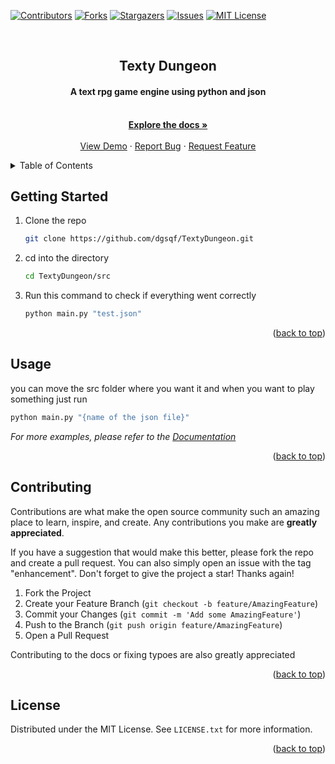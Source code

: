 <div id="top"></div>
<!--
*** Thanks for checking out the Best-README-Template. If you have a suggestion
*** that would make this better, please fork the repo and create a pull request
*** or simply open an issue with the tag "enhancement".
*** Don't forget to give the project a star!
*** Thanks again! Now go create something AMAZING! :D
-->



<!-- PROJECT SHIELDS -->
<!--
*** I'm using markdown "reference style" links for readability.
*** Reference links are enclosed in brackets [ ] instead of parentheses ( ).
*** See the bottom of this document for the declaration of the reference variables
*** for contributors-url, forks-url, etc. This is an optional, concise syntax you may use.
*** https://www.markdownguide.org/basic-syntax/#reference-style-links
-->
[![Contributors][contributors-shield]][contributors-url]
[![Forks][forks-shield]][forks-url]
[![Stargazers][stars-shield]][stars-url]
[![Issues][issues-shield]][issues-url]
[![MIT License][license-shield]][license-url]





<!-- PROJECT LOGO -->
<br />
<div align="center">

  </a>

<h2 align="center">Texty Dungeon</h2>

  <p align="center">
   <h4>A text rpg game engine using python and json</h4> 
    <br />
    <a href="https://github.com/dgsqf/TextyDungeon"><strong>Explore the docs »</strong></a>
    <br />
    <br />
    <a href="https://github.com/dgsqf/TextyDungeon">View Demo</a>
    ·
    <a href="https://github.com/dgsqf/TextyDungeon/issues">Report Bug</a>
    ·
    <a href="https://github.com/dgsqf/TextyDungeon/issues">Request Feature</a>
  </p>
</div>



<!-- TABLE OF CONTENTS -->
<details>
  <summary>Table of Contents</summary>
  <ol>
    <li>
      <a href="#about-the-project">About The Project</a>
      <ul>
        <li><a href="#built-with">Built With</a></li>
      </ul>
    </li>
    <li>
      <a href="#getting-started">Getting Started</a>
      <ul>
        <li><a href="#prerequisites">Prerequisites</a></li>
        <li><a href="#installation">Installation</a></li>
      </ul>
    </li>
    <li><a href="#usage">Usage</a></li>
    <li><a href="#roadmap">Roadmap</a></li>
    <li><a href="#contributing">Contributing</a></li>
    <li><a href="#license">License</a></li>
    <li><a href="#contact">Contact</a></li>
    <li><a href="#acknowledgments">Acknowledgments</a></li>
  </ol>
</details>













<!-- GETTING STARTED -->
## Getting Started



1. Clone the repo
   ```sh
   git clone https://github.com/dgsqf/TextyDungeon.git
   ```
2. cd into the directory
   ```sh
   cd TextyDungeon/src
   ```
3. Run this command to check if everything went correctly
   ```sh
   python main.py "test.json"
   ```


<p align="right">(<a href="#top">back to top</a>)</p>



<!-- USAGE EXAMPLES -->
## Usage

you can move the src folder where you want it and when you want to play something just run
```sh
python main.py "{name of the json file}"
```
_For more examples, please refer to the [Documentation](https://example.com)_

<p align="right">(<a href="#top">back to top</a>)</p>





<!-- CONTRIBUTING -->
## Contributing

Contributions are what make the open source community such an amazing place to learn, inspire, and create. Any contributions you make are **greatly appreciated**.

If you have a suggestion that would make this better, please fork the repo and create a pull request. You can also simply open an issue with the tag "enhancement".
Don't forget to give the project a star! Thanks again!

1. Fork the Project
2. Create your Feature Branch (`git checkout -b feature/AmazingFeature`)
3. Commit your Changes (`git commit -m 'Add some AmazingFeature'`)
4. Push to the Branch (`git push origin feature/AmazingFeature`)
5. Open a Pull Request

Contributing to the docs or fixing typoes are also greatly appreciated
<p align="right">(<a href="#top">back to top</a>)</p>



<!-- LICENSE -->
## License

Distributed under the MIT License. See `LICENSE.txt` for more information.

<p align="right">(<a href="#top">back to top</a>)</p>











<!-- MARKDOWN LINKS & IMAGES -->
<!-- https://www.markdownguide.org/basic-syntax/#reference-style-links -->
[contributors-shield]: https://img.shields.io/github/contributors/dgsqf/TextyDungeon.svg?style=for-the-badge
[contributors-url]: https://github.com/dgsqf/TextyDungeon/graphs/contributors
[forks-shield]: https://img.shields.io/github/forks/dgsqf/TextyDungeon.svg?style=for-the-badge
[forks-url]: https://github.com/dgsqf/TextyDungeon/network/members
[stars-shield]: https://img.shields.io/github/stars/dgsqf/TextyDungeon.svg?style=for-the-badge
[stars-url]: https://github.com/dgsqf/TextyDungeon/stargazers
[issues-shield]: https://img.shields.io/github/issues/dgsqf/TextyDungeon.svg?style=for-the-badge
[issues-url]: https://github.com/dgsqf/TextyDungeon/issues
[license-shield]: https://img.shields.io/github/license/dgsqf/TextyDungeon.svg?style=for-the-badge
[license-url]: https://github.com/dgsqf/TextyDungeon/blob/master/LICENSE.txt

[product-screenshot]: images/screenshot.png
